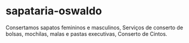 # sapataria-oswaldo
Consertamos sapatos femininos e masculinos, Serviços de conserto de bolsas, mochilas, malas e pastas executivas, Conserto de Cintos.
